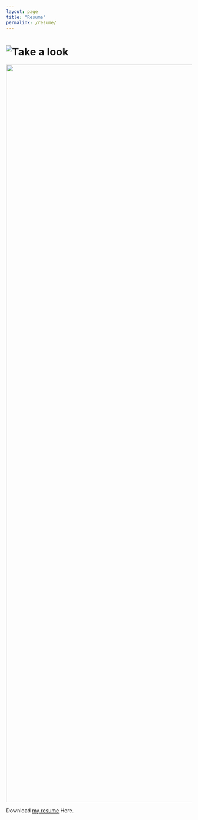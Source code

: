 ```yaml
---
layout: page
title: "Resume"
permalink: /resume/
---
```


# ![Take a look](/assets/resume.jpg)
<img style="float: center" width="2000" src="/assets/resume.jpg" >

Download [my resume](/assets/Kaih_White_resume.pdf) Here.
